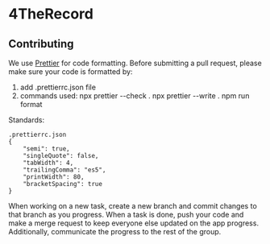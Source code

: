 # 4TheRecord
## Contributing
We use [Prettier](https://prettier.io/) for code formatting.
Before submitting a pull request, please make sure your code is formatted by:
1. add .prettierrc.json file
2. commands used: npx prettier --check .
   npx prettier --write .
   npm run format


Standards:
```
.prettierrc.json
{
    "semi": true,
    "singleQuote": false,
    "tabWidth": 4,
    "trailingComma": "es5",
    "printWidth": 80,
    "bracketSpacing": true
}
```

When working on a new task, create a new branch and commit changes to that branch as you progress. When a task is done, push your code and make a merge request to keep everyone else updated on the app progress. Additionally, communicate the progress to the rest of the group.
